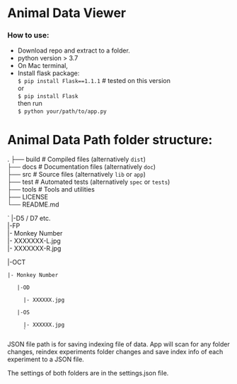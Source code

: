 # Animal Data Viewer

### How to use:
* Download repo and extract to a folder. 
* python version > 3.7
* On Mac terminal,
* Install flask package:  
`$ pip install Flask==1.1.1` # tested on this version   
or  
`$ pip install Flask`  
then run  
`$ python your/path/to/app.py `

# Animal Data Path folder structure:  


.
├── build                   # Compiled files (alternatively `dist`)  
├── docs                    # Documentation files (alternatively `doc`)  
├── src                     # Source files (alternatively `lib` or `app`)  
├── test                    # Automated tests (alternatively `spec` or `tests`)  
├── tools                   # Tools and utilities  
├── LICENSE  
└── README.md  


`
|-D5 / D7 etc.  
  |-FP  
  |- Monkey Number  
     |- XXXXXXX-L.jpg  
     |- XXXXXXX-R.jpg         
       
  |-OCT    
  
    |- Monkey Number      
    
       |-OD    
       
         |- XXXXXX.jpg    
         
       |-OS    
       
         |- XXXXXX.jpg  
         `

JSON file path is for saving indexing file of data. 
App will scan for any folder changes, reindex experiments folder changes and save index info of each experiment to a JSON file.

The settings of both folders are in the settings.json file. 

